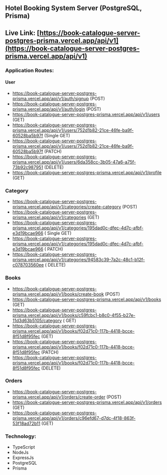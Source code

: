 ## Hotel Booking System Server (PostgreSQL, Prisma)

## Live Link:  [https://book-catalogue-server-postgres-prisma.vercel.app/api/v1](https://book-catalogue-server-postgres-prisma.vercel.app/api/v1)

### Application Routes:

#### User

- https://book-catalogue-server-postgres-prisma.vercel.app/api/v1/auth/signup (POST)
- https://book-catalogue-server-postgres-prisma.vercel.app/api/v1/auth/login (POST)
- https://book-catalogue-server-postgres-prisma.vercel.app/api/v1/users (GET)
- https://book-catalogue-server-postgres-prisma.vercel.app/api/v1/users/752d1b82-21ce-46fe-ba9f-60528ba5b97f (Single
  GET)
- https://book-catalogue-server-postgres-prisma.vercel.app/api/v1/users/752d1b82-21ce-46fe-ba9f-60528ba5b97f (PATCH)
- https://book-catalogue-server-postgres-prisma.vercel.app/api/v1/users/6da358cc-3b05-47a6-a75f-73b92c987951 (DELETE)
- https://book-catalogue-server-postgres-prisma.vercel.app/api/v1/profile (GET)

### Category

- https://book-catalogue-server-postgres-prisma.vercel.app/api/v1/categories/create-category (POST)
- https://book-catalogue-server-postgres-prisma.vercel.app/api/v1/categories (GET)
- https://book-catalogue-server-postgres-prisma.vercel.app/api/v1/categories/195dad0c-dfec-4d7c-afbf-e3d19bcae966 (
  Single GET)
- https://book-catalogue-server-postgres-prisma.vercel.app/api/v1/categories/195dad0c-dfec-4d7c-afbf-e3d19bcae966 (
  PATCH)
- https://book-catalogue-server-postgres-prisma.vercel.app/api/v1/categories/94583c39-7a2c-48c1-b12f-c078703560ee (
  DELETE)

### Books

- https://book-catalogue-server-postgres-prisma.vercel.app/api/v1/books/create-book (POST)
- https://book-catalogue-server-postgres-prisma.vercel.app/api/v1/books (GET)
- https://book-catalogue-server-postgres-prisma.vercel.app/api/v1/books/c59fcbc1-b8c0-4f55-b27e-11d3d63b5105/category (
  GET)
- https://book-catalogue-server-postgres-prisma.vercel.app/api/v1/books/f02d71c0-117b-4418-bcce-8f51d8f95fec (GET)
- https://book-catalogue-server-postgres-prisma.vercel.app/api/v1/books/f02d71c0-117b-4418-bcce-8f51d8f95fec (PATCH)
- https://book-catalogue-server-postgres-prisma.vercel.app/api/v1/books/f02d71c0-117b-4418-bcce-8f51d8f95fec (DELETE)

### Orders

- https://book-catalogue-server-postgres-prisma.vercel.app/api/v1/orders/create-order (POST)
- https://book-catalogue-server-postgres-prisma.vercel.app/api/v1/orders (GET)
- https://book-catalogue-server-postgres-prisma.vercel.app/api/v1/orders/c96efd67-d7dc-4f18-863f-53f18ad72b11 (GET)

### Technology:

- TypeScript
- NodeJs
- ExpressJs
- PostgreSQL
- Prisma